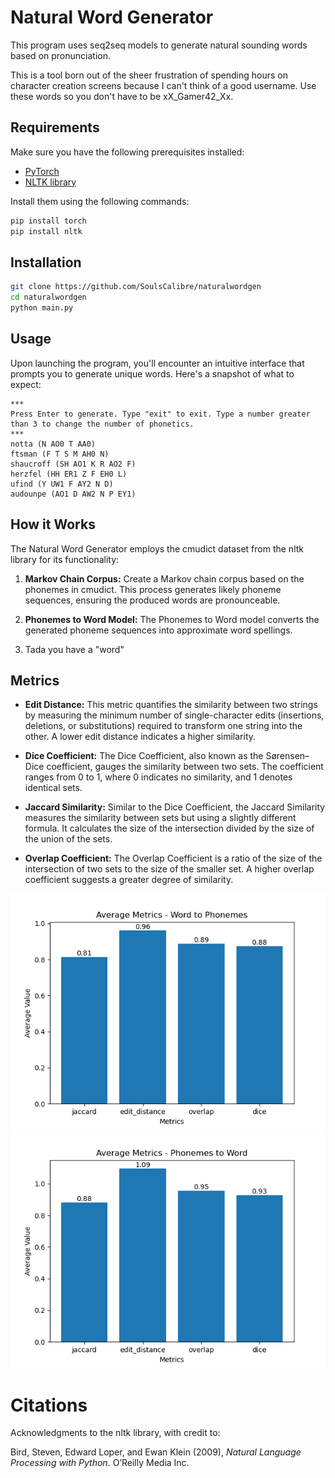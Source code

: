 # Natural Word Generator

This program uses seq2seq models to generate natural sounding words based on pronunciation.

This is a tool born out of the sheer frustration of spending hours on character creation screens because I can't think of a good username. Use these words so you don't have to be xX_Gamer42_Xx.

## Requirements

Make sure you have the following prerequisites installed:

- [PyTorch](https://pytorch.org/)
- [NLTK library](https://www.nltk.org/)

Install them using the following commands:

```bash
pip install torch
pip install nltk
```

## Installation

```bash
git clone https://github.com/SoulsCalibre/naturalwordgen
cd naturalwordgen
python main.py
```

## Usage

Upon launching the program, you'll encounter an intuitive interface that prompts you to generate unique words. Here's a snapshot of what to expect:

```
***
Press Enter to generate. Type "exit" to exit. Type a number greater than 3 to change the number of phonetics.
***
notta (N AO0 T AA0)
ftsman (F T S M AH0 N)
shaucroff (SH AO1 K R AO2 F)
herzfel (HH ER1 Z F EH0 L)
ufind (Y UW1 F AY2 N D)
audounpe (AO1 D AW2 N P EY1)
```

## How it Works

The Natural Word Generator employs the cmudict dataset from the nltk library for its functionality:

1. **Markov Chain Corpus:** Create a Markov chain corpus based on the phonemes in cmudict. This process generates likely phoneme sequences, ensuring the produced words are pronounceable.

2. **Phonemes to Word Model:** The Phonemes to Word model converts the generated phoneme sequences into approximate word spellings.

3. Tada you have a "word"

## Metrics

- **Edit Distance:** This metric quantifies the similarity between two strings by measuring the minimum number of single-character edits (insertions, deletions, or substitutions) required to transform one string into the other. A lower edit distance indicates a higher similarity.

- **Dice Coefficient:** The Dice Coefficient, also known as the Sørensen–Dice coefficient, gauges the similarity between two sets. The coefficient ranges from 0 to 1, where 0 indicates no similarity, and 1 denotes identical sets.

- **Jaccard Similarity:** Similar to the Dice Coefficient, the Jaccard Similarity measures the similarity between sets but using a slightly different formula. It calculates the size of the intersection divided by the size of the union of the sets.

- **Overlap Coefficient:** The Overlap Coefficient is a ratio of the size of the intersection of two sets to the size of the smaller set. A higher overlap coefficient suggests a greater degree of similarity.

![Word to Phon](eval_to_phon.png)
![Phon to Word](eval_to_word.png)

# Citations

Acknowledgments to the nltk library, with credit to:

Bird, Steven, Edward Loper, and Ewan Klein (2009), _Natural Language Processing with Python_. O’Reilly Media Inc.
